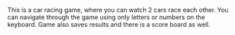 This is a car racing game, where you can watch 2 cars race each other. You can navigate through the game using only letters or numbers on the keyboard.
Game also saves results and there is a score board as well.
